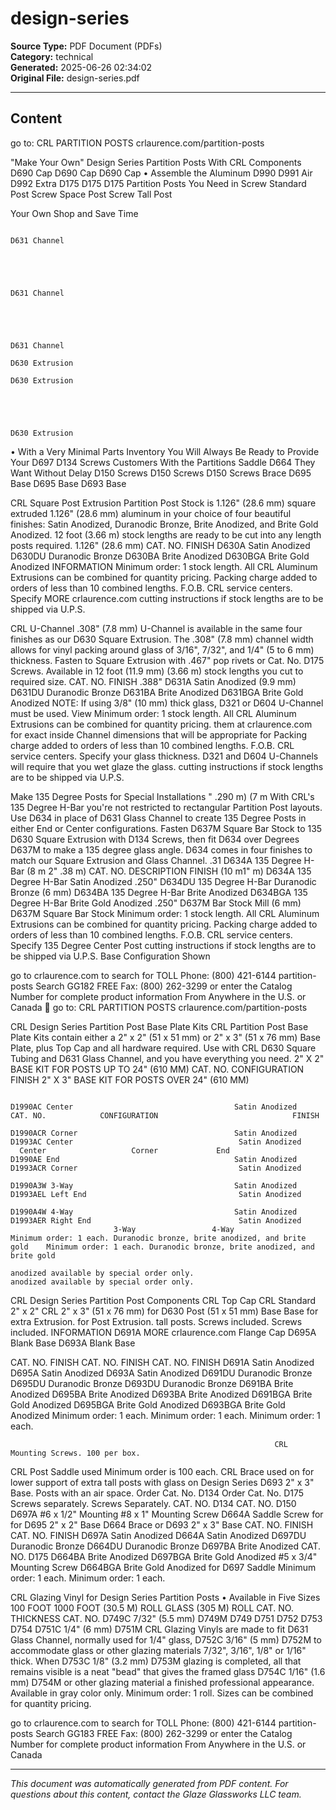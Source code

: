 ﻿# design-series

**Source Type:** PDF Document (PDFs)  
**Category:** technical  
**Generated:** 2025-06-26 02:34:02  
**Original File:** design-series.pdf

---

## Content

go to:
CRL PARTITION POSTS                                                                                                                                                                  crlaurence.com/partition-posts

"Make Your Own" Design Series Partition Posts With CRL Components
                                                                                                    D690 Cap                                                        D690 Cap                                                     D690 Cap
• Assemble the Aluminum                                                                                                     D990                                                       D991 Air                                                       D992 Extra
                                                                                                D175                                                               D175                                                    D175
  Partition Posts You Need in                                                                   Screw
                                                                                                                            Standard Post
                                                                                                                                                                   Screw
                                                                                                                                                                                       Space Post
                                                                                                                                                                                                                           Screw
                                                                                                                                                                                                                                                      Tall Post


  Your Own Shop and Save Time




                                                                                                        D631 Channel




                                                                                                                                                                      D631 Channel




                                                                                                                                                                                                                                   D631 Channel
                                                                                                                                                                                       D630 Extrusion
                                                                                                                          D630 Extrusion




                                                                                                                                                                                                                                                  D630 Extrusion
• With a Very Minimal Parts
  Inventory You Will Always
  Be Ready to Provide Your                                                                                                                                          D697
                                                                                                                                                                                                                                                                      D134
                                                                                                                                                                                                                                                                      Screws
  Customers With the Partitions                                                                                                                                     Saddle
                                                                                                                                                                                                                                                                      D664
  They Want Without Delay                                                                           D150
                                                                                                    Screws
                                                                                                                                                                   D150
                                                                                                                                                                   Screws
                                                                                                                                                                                                                                 D150
                                                                                                                                                                                                                                 Screws
                                                                                                                                                                                                                                                                      Brace
                                                                                                                                       D695 Base                                                 D695 Base
                                                                                                                                                                                                                                                                   D693 Base



CRL Square Post Extrusion
   Partition Post Stock is 1.126" (28.6 mm) square extruded                                                                                              1.126"
                                                                                                                                                       (28.6 mm)
aluminum in your choice of four beautiful finishes: Satin
Anodized, Duranodic Bronze, Brite Anodized, and Brite Gold
Anodized. 12 foot (3.66 m) stock lengths are ready to be cut
into any length posts required.
                                                                                                                         1.126"
                                                                                                                       (28.6 mm)
 CAT. NO.                                                                                    FINISH
 D630A                                                                         Satin Anodized
 D630DU                                                                    Duranodic Bronze
 D630BA                                                                        Brite Anodized
 D630BGA                                                                 Brite Gold Anodized
                                                                                                                                                 INFORMATION
 Minimum order: 1 stock length. All CRL Aluminum Extrusions can be combined for quantity pricing.
 Packing charge added to orders of less than 10 combined lengths. F.O.B. CRL service centers. Specify
                                                                                                                                           MORE crlaurence.com
 cutting instructions if stock lengths are to be shipped via U.P.S.



CRL U-Channel                                                                                                                                             .308"
                                                                                                                                                        (7.8 mm)
   U-Channel is available in the same four finishes as our
D630 Square Extrusion. The .308" (7.8 mm) channel width
allows for vinyl packing around glass of 3/16", 7/32", and
1/4" (5 to 6 mm) thickness. Fasten to Square Extrusion with                                                                                  .467"
pop rivets or Cat. No. D175 Screws. Available in 12 foot                                                                                   (11.9 mm)
(3.66 m) stock lengths you cut to required size.
 CAT. NO.                                                                                    FINISH
                                                                                                                                                          .388"
 D631A                                                                         Satin Anodized                                                           (9.9 mm)
 D631DU                                                                    Duranodic Bronze
 D631BA                                                                        Brite Anodized
 D631BGA                                                                 Brite Gold Anodized                                       NOTE: If using 3/8" (10 mm) thick glass, D321 or D604 U-Channel must be used. View
 Minimum order: 1 stock length. All CRL Aluminum Extrusions can be combined for quantity pricing.                                  them at crlaurence.com for exact inside Channel dimensions that will be appropriate for
 Packing charge added to orders of less than 10 combined lengths. F.O.B. CRL service centers. Specify                              your glass thickness. D321 and D604 U-Channels will require that you wet glaze the glass.
 cutting instructions if stock lengths are to be shipped via U.P.S.



Make 135 Degree Posts for Special Installations                                                                                                                                                               "
                                                                                                                                                                                                         .290 m)
                                                                                                                                                                                                          (7 m
   With CRL's 135 Degree H-Bar you're not restricted to
rectangular Partition Post layouts. Use D634 in place of D631
Glass Channel to create 135 Degree Posts in either End or
Center configurations. Fasten D637M Square Bar Stock to                                                                                                                                135
D630 Square Extrusion with D134 Screws, then fit D634 over                                                                                                                           Degrees
D637M to make a 135 degree glass angle. D634 comes in four
finishes to match our Square Extrusion and Glass Channel.                                                                                                                                                                .31
                                                                                                                            D634A 135 Degree H-Bar                                                                     (8 m 2"
                                                                                                                                                                                                          .38               m)
 CAT. NO.                       DESCRIPTION                                                       FINISH                                                                                                (10 m1"
                                                                                                                                                                                                              m)
 D634A                          135 Degree H-Bar                                    Satin Anodized
                                                                                                                                                                                       .250"
 D634DU                         135 Degree H-Bar                                Duranodic Bronze                                                                                      (6 mm)
 D634BA                         135 Degree H-Bar                                    Brite Anodized
 D634BGA                        135 Degree H-Bar                              Brite Gold Anodized
                                                                                                                                                                       .250"
 D637M                          Bar Stock                                                      Mill                                                                   (6 mm)
                                                                                                                                 D637M Square Bar Stock
 Minimum order: 1 stock length. All CRL Aluminum Extrusions can be combined for quantity pricing.
 Packing charge added to orders of less than 10 combined lengths. F.O.B. CRL service centers. Specify                                                                                                    135 Degree Center Post
 cutting instructions if stock lengths are to be shipped via U.P.S.                                                                                                                                     Base Configuration Shown


go to crlaurence.com to search for                                                                                                                                    TOLL Phone: (800) 421-6144
 partition-posts                                                              Search                                   GG182                                          FREE Fax: (800) 262-3299
or enter the Catalog Number for complete product information                                                                                                          From Anywhere in the U.S. or Canada
                                                                                                                                                  go to:
CRL PARTITION POSTS                                                                                                                               crlaurence.com/partition-posts

CRL Design Series Partition Post
Base Plate Kits
  CRL Partition Post Base Plate Kits contain either
a 2" x 2" (51 x 51 mm) or 2" x 3" (51 x 76 mm)
Base Plate, plus Top Cap and all hardware required.
Use with CRL D630 Square Tubing and D631 Glass
Channel, and you have everything you need.
                                                                       2" X 2" BASE KIT FOR POSTS UP TO 24" (610 MM)
                                                                       CAT. NO.            CONFIGURATION                             FINISH        2" X 3" BASE KIT FOR POSTS OVER 24" (610 MM)

                                                                       D1990AC Center                                    Satin Anodized            CAT. NO.            CONFIGURATION                              FINISH
                                                                       D1990ACR Corner                                   Satin Anodized            D1993AC Center                                     Satin Anodized
      Center                   Corner             End                  D1990AE End                                       Satin Anodized            D1993ACR Corner                                    Satin Anodized
                                                                       D1990A3W 3-Way                                    Satin Anodized            D1993AEL Left End                                  Satin Anodized
                                                                       D1990A4W 4-Way                                    Satin Anodized            D1993AER Right End                                 Satin Anodized
                           3-Way                 4-Way                  Minimum order: 1 each. Duranodic bronze, brite anodized, and brite gold    Minimum order: 1 each. Duranodic bronze, brite anodized, and brite gold
                                                                        anodized available by special order only.                                  anodized available by special order only.



CRL Design Series Partition Post Components
CRL Top Cap                                                    CRL Standard 2" x 2"                                                                CRL 2" x 3" (51 x 76 mm)
for D630 Post                                                  (51 x 51 mm) Base                                                                   Base for extra
Extrusion.                                                     for Post Extrusion.                                                                 tall posts.
                                                               Screws included.                                                                    Screws
                                                                                                                                                   included.
       INFORMATION D691A
 MORE crlaurence.com Flange Cap
                                                                                                                     D695A
                                                                                                                   Blank Base
                                                                                                                                                                                                                 D693A
                                                                                                                                                                                                               Blank Base

 CAT. NO.                                        FINISH           CAT. NO.                                                    FINISH                CAT. NO.                                                      FINISH
 D691A                                    Satin Anodized          D695A                                         Satin Anodized                      D693A                                           Satin Anodized
 D691DU                               Duranodic Bronze            D695DU                                    Duranodic Bronze                        D693DU                                      Duranodic Bronze
 D691BA                                   Brite Anodized          D695BA                                        Brite Anodized                      D693BA                                          Brite Anodized
 D691BGA                            Brite Gold Anodized           D695BGA                                 Brite Gold Anodized                       D693BGA                                   Brite Gold Anodized
  Minimum order: 1 each.                                          Minimum order: 1 each.                                                            Minimum order: 1 each.


                                                               CRL Mounting Screws. 100 per box.
CRL Post Saddle used                                           Minimum order is 100 each.                                                          CRL Brace used on
for lower support of                                                                                                                               extra tall posts with
glass on Design Series                                                                                                                             D693 2" x 3" Base.
Posts with an air space.                                                                                                                           Order Cat. No. D134
Order Cat. No. D175                                                                                                                                Screws separately.
Screws Separately.                                                CAT. NO. D134                           CAT. NO. D150
                                        D697A                      #6 x 1/2" Mounting                     #8 x 1" Mounting Screw                                                                                  D664A
                                        Saddle                          Screw for                          for D695 2" x 2" Base
                                                                       D664 Brace                           or D693 2" x 3" Base
  CAT. NO.                                       FINISH                                                                                             CAT. NO.                                                      FINISH
  D697A                                   Satin Anodized                                                                                            D664A                                           Satin Anodized
  D697DU                              Duranodic Bronze                                                                                              D664DU                                      Duranodic Bronze
  D697BA                                  Brite Anodized                                CAT. NO. D175                                               D664BA                                          Brite Anodized
  D697BGA                           Brite Gold Anodized                               #5 x 3/4" Mounting Screw                                      D664BGA                                   Brite Gold Anodized
                                                                                           for D697 Saddle
  Minimum order: 1 each.                                                                                                                            Minimum order: 1 each.




CRL Glazing Vinyl for Design Series Partition Posts
                                                                                                                                                   • Available in Five Sizes
                                                                                                                                                   100 FOOT                                               1000 FOOT
                                                                                                                                                   (30.5 M) ROLL GLASS                                  (305 M) ROLL
                                                                                                                                                   CAT. NO.      THICKNESS                                   CAT. NO.
                                                                                                                                                   D749C                    7/32" (5.5 mm)                       D749M
          D749                          D751               D752                            D753                              D754                  D751C                    1/4" (6 mm)                          D751M
   CRL Glazing Vinyls are made to fit D631 Glass Channel, normally used for 1/4" glass,                                                            D752C                    3/16" (5 mm)                         D752M
to accommodate glass or other glazing materials 7/32", 3/16", 1/8" or 1/16" thick. When                                                            D753C                    1/8" (3.2 mm)                        D753M
glazing is completed, all that remains visible is a neat "bead" that gives the framed glass                                                        D754C                    1/16" (1.6 mm)                       D754M
or other glazing material a finished professional appearance. Available in gray color only.                                                         Minimum order: 1 roll. Sizes can be combined for quantity pricing.



go to crlaurence.com to search for                                                                                                      TOLL Phone: (800) 421-6144
 partition-posts                                           Search                          GG183                                        FREE Fax: (800) 262-3299
or enter the Catalog Number for complete product information                                                                            From Anywhere in the U.S. or Canada

---

*This document was automatically generated from PDF content. For questions about this content, contact the Glaze Glassworks LLC team.*
